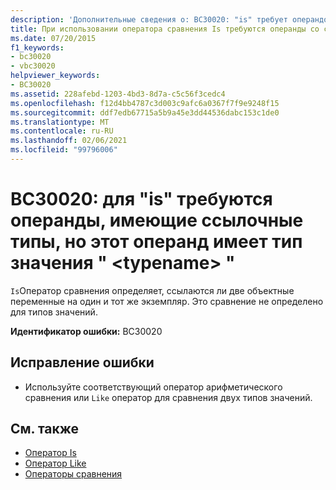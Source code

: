 ```yaml
---
description: 'Дополнительные сведения о: BC30020: "is" требует операндов, имеющих ссылочные типы, но этот операнд имеет тип значения "<typename>'
title: При использовании оператора сравнения Is требуются операнды со ссылочным типом, однако данный операнд имеет тип значения <typename>
ms.date: 07/20/2015
f1_keywords:
- bc30020
- vbc30020
helpviewer_keywords:
- BC30020
ms.assetid: 228afebd-1203-4bd3-8d7a-c5c56f3cedc4
ms.openlocfilehash: f12d4bb4787c3d003c9afc6a0367f7f9e9248f15
ms.sourcegitcommit: ddf7edb67715a5b9a45e3dd44536dabc153c1de0
ms.translationtype: MT
ms.contentlocale: ru-RU
ms.lasthandoff: 02/06/2021
ms.locfileid: "99796006"
---
```

# <a name="bc30020-is-requires-operands-that-have-reference-types-but-this-operand-has-the-value-type-typename"></a>BC30020: для "is" требуются операнды, имеющие ссылочные типы, но этот операнд имеет тип значения " \<typename> "

`Is`Оператор сравнения определяет, ссылаются ли две объектные переменные на один и тот же экземпляр. Это сравнение не определено для типов значений.

 **Идентификатор ошибки:** BC30020

## <a name="to-correct-this-error"></a>Исправление ошибки

- Используйте соответствующий оператор арифметического сравнения или `Like` оператор для сравнения двух типов значений.

## <a name="see-also"></a>См. также

- [Оператор Is](../operators/is-operator.md)
- [Оператор Like](../operators/like-operator.md)
- [Операторы сравнения](../operators/comparison-operators.md)
